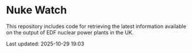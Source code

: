 # Nuke Watch

This repository includes code for retrieving the latest information available on the output of EDF nuclear power plants in the UK.

Last updated: 2025-10-29 19:03